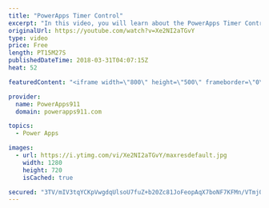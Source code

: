 ```yaml
---
title: "PowerApps Timer Control"
excerpt: "In this video, you will learn about the PowerApps Timer Control. We build an example timer app that logs data to a collection, we look at how to use the timer to control navigation (put people in timeout), how to do a PowerApps Timer Reset, start, stop, and more. Fun times.  Video: PowerApps Collections"
originalUrl: https://youtube.com/watch?v=Xe2NI2aTGvY
type: video
price: Free
length: PT15M27S
publishedDateTime: 2018-03-31T04:07:15Z
heat: 52

featuredContent: "<iframe width=\"800\" height=\"500\" frameborder=\"0\" src=\"https://www.youtube.com/embed/Xe2NI2aTGvY\" allow=\"accelerometer; autoplay; encrypted-media; gyroscope; picture-in-picture\" allowfullscreen></iframe>"

provider:
  name: PowerApps911
  domain: powerapps911.com

topics:
  - Power Apps

images:
  - url: https://i.ytimg.com/vi/Xe2NI2aTGvY/maxresdefault.jpg
    width: 1280
    height: 720
    isCached: true

secured: "3TV/mIV3tqYCKpVwgdqUlsoU7fuZ+b20Zc81JoFeopAqX7boNF7KFMn/VTmj059Y3+D7+ZAGVih9y83qXCeHwMPBfU113xSHYRWZeRLiRCZa2rQdkbOkTHi94LykNUOL3gD5cArBgAcGpIQgoZwVar6FQBsE1w+i7rP9RrEcfm/3JwYQHMggzuuYV84RNXo9ofLhHvd4rlYqu6HcyK5FgcxmbwWA5gvWsDoTkIU4zVlG3AFw9gEuQmfkYhlkkhTfpxA17lxdT59IRJ1QN7IWUiEjt+EB6CMI+pKiu2FNXjgUi66Ia0+BkALlopoEiWaOqWLlJvBlUfgdddaNgWafOq/IBnj7TSU1zF1hAWQJtvyPjNv6s2hRfeJFlh58stuOPdsVpk0HIdJ3byEHGbgQzjhwxdPZWz680N/y8vX4ba0=;nHDqhoiAS2wMuFZzLSdq8g=="
---
```


